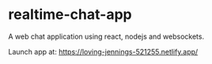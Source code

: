 # realtime-chat-app
A web chat application using react, nodejs and websockets.

Launch app at:
https://loving-jennings-521255.netlify.app/
